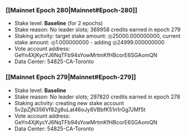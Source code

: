 ### [[Mainnet Epoch 280|Mainnet#Epoch-280]]
* Stake level: **Baseline** (for 2 epochs)
* Stake reason: No leader slots; 369958 credits earned in epoch 279
* Staking activity: target stake amount: ◎25000.000000000, current stake amount: ◎1.000000000 - adding ◎24999.000000000
* Vote account address: GeYn4XjKycYJ6NqTFb94sYowMrtmKfHBcorE6SGAomQN
* Data Center: 54825-CA-Toronto
### [[Mainnet Epoch 279|Mainnet#Epoch-279]]
* Stake level: **Baseline**
* Stake reason: No leader slots; 297820 credits earned in epoch 278
* Staking activity: creating new stake account 5v2pZjN356Vf82g8uLat46oJy8VBbfK51n1rGg7JMf5t
* Vote account address: GeYn4XjKycYJ6NqTFb94sYowMrtmKfHBcorE6SGAomQN
* Data Center: 54825-CA-Toronto